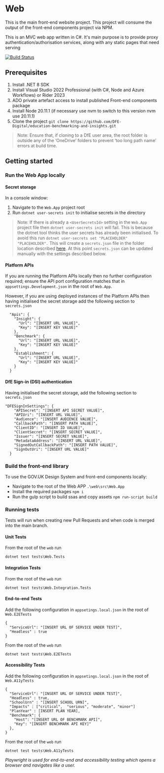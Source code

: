 # Web
This is the main front-end website project. This project will consume the output of the front-end components project via NPM.

This is an MVC web app written in C#. It's main purpose is to provide proxy authentication/authorisation services, along with any static pages that need serving

[![Build Status](https://dfe-ssp.visualstudio.com/s198-DfE-Benchmarking-service/_apis/build/status%2FDevelopment%2FWeb?branchName=main)](https://dfe-ssp.visualstudio.com/s198-DfE-Benchmarking-service/_build/latest?definitionId=2866&branchName=main)

## Prerequisites
1. Install .NET 8 SDK
2. Install Visual Studio 2022 Professional (with C#, Node and Azure Workflows) or Rider 2023
3. ADO private artefact access to install published Front-end components package
4. Install Node 20.11.1 (if necessary use nvm to switch to this version nvm use 20.11.1)
5. Clone the project `git clone https://github.com/DFE-Digital/education-benchmarking-and-insights.git`

> Note: Ensure that, if cloning to a DfE user area, the root folder is outside any of the ‘OneDrive’ folders to prevent ‘too long path name’ errors at build time.


## Getting started

### Run the Web App locally
#### Secret storage
In a console window:
1. Navigate to the `Web.App` project root
2. Run `dotnet user-secrets init` to initialise secrets in the directory

> Note: If there is already a `<UserSecretsId>` setting in the `Web.App` project file then `dotnet user-secrets init` will fail. This is because the dotnet tool thinks the user secrets has already been initialised. To avoid this run `dotnet user-secrets set "PLACEHOLDER" "PLACEHOLDER".` This will create a `secrets.json` file in the folder location described [here](https://learn.microsoft.com/en-us/aspnet/core/security/app-secrets?view=aspnetcore-8.0&tabs=linux#how-the-secret-manager-tool-works). At this point `secrets.json` can be updated manually with the settings described below.

#### Platform APIs
If you are running the Platform APIs locally then no further configuration required; ensure the API port configuration matches that in `appsettings.Development.json` in the root of `Web.App`.

However, if you are using deployed instances of the Platform APIs then having initialised the secret storage add the following section to `secrets.json`
```
  "Apis": {
    "Insight": {
      "Url": "[INSERT URL VALUE]",
      "Key": "[INSERT KEY VALUE]"
    },
    "Benchmark": {
      "Url": "[INSERT URL VALUE]",
      "Key": "[INSERT KEY VALUE]"
    },
    "Establishment": {
      "Url": "[INSERT URL VALUE]",
      "Key": "[INSERT KEY VALUE]"
    }
  }
```

#### DfE Sign-in (DSI) authentication
Having initialised the secret storage, add the following section to `secrets.json`
```
"DFESignInSettings": {
    "APISecret": "[INSERT API SECRET VALUE]",
    "APIUri": "[INSERT URL VALUE]",
    "Audience": "[INSERT AUDIENCE VALUE]",
    "CallbackPath": "[INSERT PATH VALUE]",
    "ClientID": "[INSERT ID VALUE]",
    "ClientSecret": "[INSERT SECRET VALUE]",
    "Issuer": "[INSERT SECRET VALUE]",
    "MetadataAddress": "[INSERT URL VALUE]",
    "SignedOutCallbackPath": "[INSERT PATH VALUE]",
    "SignOutUri": "[INSERT URL VALUE]"
  }
```

### Build the front-end library
To use the GOV.UK Design System and front-end components locally:
- Navigate to the root of the Web APP `.\web\src\Web.App`
- Install the required packages `npm i`
- Run the gulp script to build ssas and copy assets `npm run-script build`

### Running tests
Tests will run when creating new Pull Requests and when code is merged into the main branch.
#### Unit Tests
From the root of the `web` run
```
dotnet test tests\Web.Tests
```
#### Integration Tests
From the root of the `web` run
```
dotnet test tests\Web.Integration.Tests
```

#### End-to-end Tests
Add the following configuration in `appsetings.local.json` in the root of `Web.E2ETests`
```
{
  "ServiceUrl": "[INSERT URL OF SERVICE UNDER TEST]",
  "Headless" : true
}
```
From the root of the `web` run
```
dotnet test tests\Web.E2ETests
```
#### Accessibility Tests
Add the following configuration in `appsetings.local.json` in the root of `Web.A11yTests`
```
{
  "ServiceUrl": "[INSERT URL OF SERVICE UNDER TEST]",
  "Headless" : true,
  "SchoolUrn" : "[INSERT SCHOOL URN]",
  "Impacts" : ["critical",  "serious", "moderate", "minor"]
  "PlanYear" : [INSERT PLAN YEAR],
  "Benchmark": {
    "Host": "[INSERT URL OF BENCHMARK API]",
    "Key": "[INSERT BENCHMARK API KEY]"
  },
}
```
From the root of the `web` run
```
dotnet test tests\Web.A11yTests
```
_Playwright is used for end-to-end and accessibility testing which opens a browser and navigates like a user._

